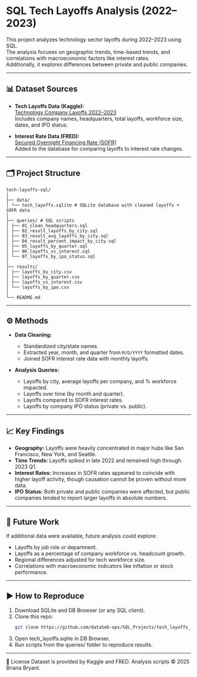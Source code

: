 # SQL Tech Layoffs Analysis (2022–2023)

This project analyzes technology sector layoffs during 2022–2023 using SQL.  
The analysis focuses on geographic trends, time-based trends, and correlations with macroeconomic factors like interest rates.  
Additionally, it explores differences between private and public companies.

---

## 📊 Dataset Sources

- **Tech Layoffs Data (Kaggle):**  
  [Technology Company Layoffs 2022–2023](https://www.kaggle.com/datasets/salimwid/technology-company-layoffs-20222023-data)  
  Includes company names, headquarters, total layoffs, workforce size, dates, and IPO status.

- **Interest Rate Data (FRED):**  
  [Secured Overnight Financing Rate (SOFR)](https://fred.stlouisfed.org/series/SOFR)  
  Added to the database for comparing layoffs to interest rate changes.

---

## 🗂 Project Structure

```
tech-layoffs-sql/
│
├── data/
│ └── tech_layoffs.sqlite # SQLite database with cleaned layoffs + SOFR data
│
├── queries/ # SQL scripts
│ ├── 01_clean_headquarters.sql
│ ├── 02_result_layoffs_by_city.sql
│ ├── 03_result_avg_layoffs_by_city.sql
│ ├── 04_result_percent_impact_by_city.sql
│ ├── 05_layoffs_by_quarter.sql
│ ├── 06_layoffs_vs_interest.sql
│ └── 07_layoffs_by_ipo_status.sql
│
├── results/
│ ├── layoffs_by_city.csv
│ ├── layoffs_by_quarter.csv
│ ├── layoffs_vs_interest.csv
│ └── layoffs_by_ipo.csv
│
└── README.md
```

---

## ⚙️ Methods

- **Data Cleaning:**  
  - Standardized city/state names.  
  - Extracted year, month, and quarter from `M/D/YYYY` formatted dates.  
  - Joined SOFR interest rate data with monthly layoffs.  

- **Analysis Queries:**  
  - Layoffs by city, average layoffs per company, and % workforce impacted.  
  - Layoffs over time (by month and quarter).  
  - Layoffs compared to SOFR interest rates.  
  - Layoffs by company IPO status (private vs. public).  

---

## 📈 Key Findings

- **Geography:** Layoffs were heavily concentrated in major hubs like San Francisco, New York, and Seattle.  
- **Time Trends:** Layoffs spiked in late 2022 and remained high through 2023 Q1.  
- **Interest Rates:** Increases in SOFR rates appeared to coincide with higher layoff activity, though causation cannot be proven without more data.  
- **IPO Status:** Both private and public companies were affected, but public companies tended to report larger layoffs in absolute numbers.  

---

## 🔮 Future Work

If additional data were available, future analysis could explore:  
- Layoffs by job role or department.  
- Layoffs as a percentage of company workforce vs. headcount growth.  
- Regional differences adjusted for tech workforce size.  
- Correlations with macroeconomic indicators like inflation or stock performance.  

---

## ▶️ How to Reproduce

1. Download SQLite and DB Browser (or any SQL client).  
2. Clone this repo:  
   ```bash
   git clone https://github.com/dataSeb-ops/SQL_Projects/tech_layoffs_research
3. Open tech_layoffs.sqlite in DB Browser.
4. Run scripts from the queries/ folder to reproduce results.

---

📎 License
Dataset is provided by Kaggle and FRED. Analysis scripts © 2025 Briana Bryant.

